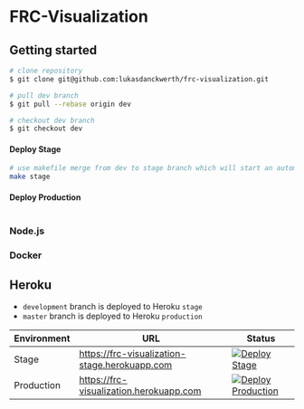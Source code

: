 # FRC-Visualization

## Getting started

```sh
# clone repository
$ git clone git@github.com:lukasdanckwerth/frc-visualization.git

# pull dev branch
$ git pull --rebase origin dev

# checkout dev branch
$ git checkout dev
```

#### Deploy Stage

```sh
# use makefile merge from dev to stage branch which will start an automatic deployment
make stage
```

#### Deploy Production

```sh

```

### Node.js

### Docker

## Heroku

- `development` branch is deployed to Heroku `stage`
- `master` branch is deployed to Heroku `production`

| Environment | URL                                           | Status                                                                                                                                                                                                                       |
| ----------- | --------------------------------------------- | ---------------------------------------------------------------------------------------------------------------------------------------------------------------------------------------------------------------------------- |
| Stage       | https://frc-visualization-stage.herokuapp.com | [![Deploy Stage](https://github.com/lukasdanckwerth/frc-visualization/actions/workflows/deploy-stage.yml/badge.svg)](https://github.com/lukasdanckwerth/frc-visualization/actions/workflows/deploy-stage.yml)                |
| Production  | https://frc-visualization.herokuapp.com       | [![Deploy Production](https://github.com/lukasdanckwerth/frc-visualization/actions/workflows/deploy-production.yml/badge.svg)](https://github.com/lukasdanckwerth/frc-visualization/actions/workflows/deploy-production.yml) |
